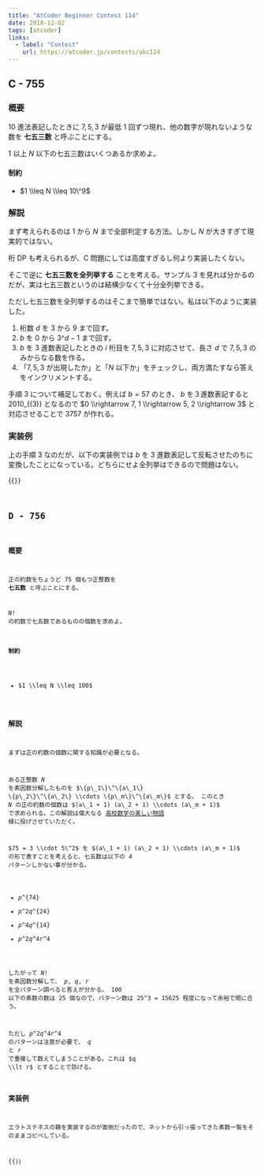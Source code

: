 ```yaml
---
title: "AtCoder Beginner Contest 114"
date: 2018-12-02
tags: [atcoder]
links:
  - label: "Contest"
    url: https://atcoder.jp/contests/abc114
---
```


## C - 755

### 概要

10 進法表記したときに $7, 5, 3$ が最低 1 回ずつ現れ、他の数字が現れないような数を **七五三数** と呼ぶことにする。

$1$ 以上 $N$ 以下の七五三数はいくつあるか求めよ。

#### 制約

- $1 \\leq N \\leq 10\^9$

### 解説

まず考えられるのは $1$ から $N$ まで全部判定する方法。しかし $N$ が大きすぎて現実的ではない。

桁 DP も考えられるが、C 問題にしては高度すぎるし何より実装したくない。

そこで逆に **七五三数を全列挙する** ことを考える。サンプル 3 を見れば分かるのだが、実は七五三数というのは結構少なくて十分全列挙できる。

ただし七五三数を全列挙するのはそこまで簡単ではない。私は以下のように実装した。

1. 桁数 $d$ を $3$ から $9$ まで回す。
2. $b$ を $0$ から $3\^d - 1$ まで回す。
3. $b$ を 3 進数表記したときの $i$ 桁目を $7, 5, 3$ に対応させて、長さ $d$ で $7, 5, 3$ のみからなる数を作る。
4. 「$7, 5, 3$ が出現したか」と「$N$ 以下か」をチェックし、両方満たすなら答えをインクリメントする。

手順 3 について補足しておく。例えば $b = 57$ のとき、 $b$ を３進数表記すると $2010\_\{(3)\}$ となるので $0 \\rightarrow 7, 1 \\rightarrow 5, 2 \\rightarrow 3$ と対応させることで $3757$ が作れる。

### 実装例

上の手順 3 なのだが、以下の実装例では $b$ を 3 進数表記して反転させたのちに変換したことになっている。どちらにせよ全列挙はできるので問題はない。

{{<code file="0.cpp" language="cpp">}}

## D - 756

### 概要

正の約数をちょうど $75$ 個もつ正整数を **七五数** と呼ぶことにする。

$N!$ の約数で七五数であるものの個数を求めよ。

#### 制約

- $1 \\leq N \\leq 100$

### 解説

まずは正の約数の個数に関する知識が必要となる。

ある正整数 $N$ を素因数分解したものを $\{p\_1\}\^\{a\_1\} \{p\_2\}\^\{a\_2\} \\cdots \{p\_m\}\^\{a\_m\}$ とする。
このとき $N$ の正の約数の個数は $(a\_1 + 1) (a\_2 + 1) \\cdots (a\_m + 1)$ で求められる。この解説は偉大なる [高校数学の美しい物語](https://mathtrain.jp/numberofd) 様に投げさせていただく。

$75 = 3 \\cdot 5\^2$ を $(a\_1 + 1) (a\_2 + 1) \\cdots (a\_m + 1)$ の形で表すことを考えると、七五数は以下の 4 パターンしかない事が分かる。

- $p\^\{74\}$
- $p\^2 q\^\{24\}$
- $p\^4 q\^\{14\}$
- $p\^2 q\^4 r\^4$

したがって $N!$ を素因数分解して、 $p,q,r$ を全パターン調べると答えが分かる。
$100$ 以下の素数の数は 25 個なので、パターン数は $25\^3 = 15625$ 程度になって余裕で間に合う。

ただし $p\^2 q\^4 r\^4$ のパターンは注意が必要で、 $q$ と $r$ で重複して数えてしまうことがある。これは $q \\lt r$ とすることで防げる。

### 実装例

エラトステネスの篩を実装するのが面倒だったので、ネットから引っ張ってきた素数一覧をそのままコピペしている。

{{<code file="1.cpp" language="cpp">}}
